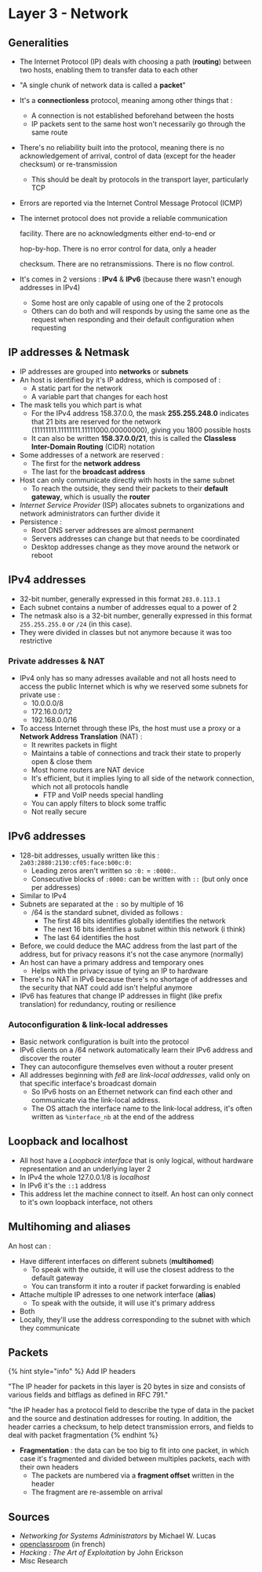 # Layer 3 - Network

## Generalities

* The Internet Protocol \(IP\) deals with choosing a path \(**routing**\) between two hosts, enabling them to transfer data to each other
* "A single chunk of network data is called a **packet**"
* It's a **connectionless** protocol, meaning among other things that : 
  * A connection is not established beforehand between the hosts
  * IP packets sent to the same host won't necessarily go through the same route
* There's no reliability built into the protocol, meaning there is no acknowledgement of arrival, control of data \(except for the header checksum\) or re-transmission
  * This should be dealt by protocols in the transport layer, particularly TCP
* Errors are reported via the Internet Control Message Protocol \(ICMP\)





* The internet protocol does not provide a reliable communication

    facility.  There are no acknowledgments either end-to-end or

    hop-by-hop.  There is no error control for data, only a header

    checksum.  There are no retransmissions.  There is no flow control.

* It's comes in 2 versions :   **IPv4** & **IPv6** \(because there wasn't enough addresses in IPv4\)
  * Some host are only capable of using one of the 2 protocols
  * Others can do both and will responds by using the same one as the request when responding and their default configuration when requesting

## IP addresses & Netmask

* IP addresses are grouped into **networks** or **subnets**
* An host is identified by it's IP address, which is composed of :
  * A static part for the network
  * A variable part that changes for each host
* The mask tells you which part is what
  * For the IPv4 address 158.37.0.0, the mask **255.255.248.0** indicates that 21 bits are reserved for the network \(11111111.11111111.11111000.00000000\), giving you 1800 possible hosts
  * It can also be written **158.37.0.0/21**, this is called the **Classless Inter-Domain Routing** \(CIDR\) notation
* Some addresses of a network are reserved :
  * The first for the **network address** 
  * The last for the **broadcast address**
* Host can only communicate directly with hosts in the same subnet
  * To reach the outside, they send their packets to their **default gateway**, which is usually the **router**
* _Internet Service Provider_ \(ISP\) allocates subnets to organizations and network administrators can further divide it
* Persistence :
  * Root DNS server addresses are almost permanent
  * Servers addresses can change but that needs to be coordinated
  * Desktop addresses change as they move around the network or reboot

## IPv4 addresses

* 32-bit number, generally expressed in this format `203.0.113.1`
* Each subnet contains a number of addresses equal to a power of 2
* The netmask also is a 32-bit number, generally expressed in this format `255.255.255.0` or `/24` \(in this case\).
* They were divided in classes but not anymore because it was too restrictive

### Private addresses & NAT

* IPv4 only has so many adresses available and not all hosts need to access the public Internet which is why we reserved some subnets for private use :
  * 10.0.0.0/8
  * 172.16.0.0/12
  * 192.168.0.0/16
* To access Internet through these IPs, the host must use a proxy or a **Network Address Translation** \(NAT\) :
  * It rewrites packets in flight
  * Maintains a table of connections and track their state to properly open & close them
  * Most home routers are NAT device
  * It's efficient, but it implies lying to all side of the network connection, which not all protocols handle
    * FTP and VoIP needs special handling
  * You can apply filters to block some traffic
  * Not really secure

## IPv6 addresses

* 128-bit addresses, usually written like this : `2a03:2880:2130:cf05:face:b00c:0:`
  * Leading zeros aren't written so `:0:` = `:0000:`.
  * Consecutive blocks of `:0000:` can be written with `::` \(but only once per addresses\)
* Similar to IPv4
* Subnets are separated at the `:` so by multiple of 16
  * /64 is the standard subnet, divided as follows :
    * The first 48 bits identifies globally identifies the network 
    * The next 16 bits identifies a subnet within this network \(i think\)
    * The last 64 identifies the host
* Before, we could deduce the MAC address from the last part of the address, but for privacy reasons it's not the case anymore \(normally\)
* An host can have a primary address and temporary ones
  * Helps with the privacy issue of tying an IP to hardware
* There's no NAT in IPv6 because there's no shortage of addresses and the security that NAT could add isn't helpful anymore
* IPv6 has features that change IP addresses in flight \(like prefix translation\) for redundancy, routing or resilience

### Autoconfiguration & link-local addresses

* Basic network configuration is built into the protocol
* IPv6 clients on a /64 network automatically learn their IPv6 address and discover the router
* They can autoconfigure themselves even without a router present
* All addresses beginning with _fe8_ are _link-local addresses_, valid only on that specific interface's broadcast domain
  * So IPv6 hosts on an Ethernet network can find each other and communicate via the link-local address. 
  * The OS attach the interface name to the link-local address, it's often written as `%interface_nb` at the end of the address

## Loopback and localhost

* All host have a _Loopback interface_ that is only logical, without hardware representation and an underlying layer 2
* In IPv4 the whole 127.0.0.1/8 is _localhost_ 
* In IPv6 it's the `::1` address
* This address let the machine connect to itself. An host can only connect to it's own loopback interface, not others

## Multihoming and aliases

An host can :

* Have different interfaces on different subnets \(**multihomed**\)
  * To speak with the outside, it will use the closest address to the default gateway
  * You can transform it into a router if packet forwarding is enabled
* Attache multiple IP adresses to one network interface \(**alias**\)
  * To speak with the outside, it will use it's primary address 
* Both
* Locally, they'll use the address corresponding to the subnet with which they communicate

## Packets

{% hint style="info" %}
Add IP headers

"The IP header for packets in this layer is 20 bytes in size and consists of various fields and bitflags as defined in RFC 791."

"the IP header has a protocol field to describe the type of data in the packet and the source and destination addresses for routing. In addition, the header carries a checksum, to help detect transmission errors, and fields to deal with packet fragmentation
{% endhint %}

* **Fragmentation** : the data can be too big to fit into one packet, in which case it's fragmented and divided between multiples packets, each with their own headers
  * The packets are numbered via a **fragment offset** written in the header
  * The fragment are re-assemble on arrival

## Sources

* _Networking for Systems Administrators_ by Michael W. Lucas
* [openclassroom](https://openclassrooms.com/fr/courses/1561696-les-reseaux-de-zero/1562627-les-masques-de-sous-reseaux-a-la-decouverte-du-subnetting) \(in french\)
* _Hacking : The Art of Exploitation_ by John Erickson
* Misc Research

